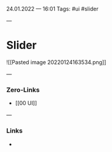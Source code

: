24.01.2022 — 16:01
Tags: #ui #slider

—
# Slider

![[Pasted image 20220124163534.png]]


—
### Zero-Links
- [[00 UI]]

—
### Links
- 